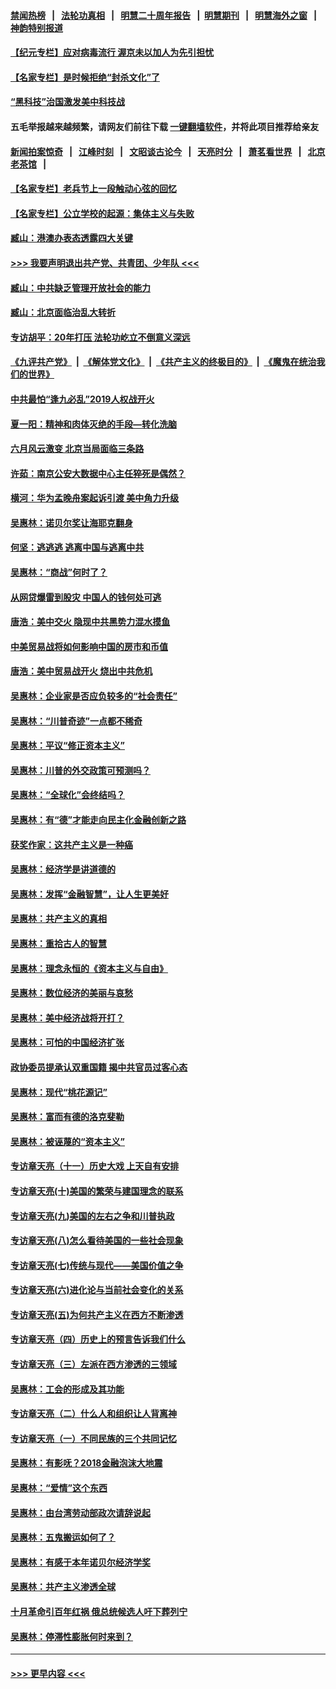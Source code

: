 #### [禁闻热榜](热点新闻.md?=0)  &nbsp;&nbsp;|&nbsp;&nbsp; [法轮功真相](https://github.com/gfw-breaker/truth/blob/master/README.md?=0) &nbsp;&nbsp;|&nbsp;&nbsp; [明慧二十周年报告](https://github.com/gfw-breaker/mh-reports/blob/master/README.md?=0) &nbsp;&nbsp;|&nbsp;&nbsp;[明慧期刊](https://github.com/gfw-breaker/mh-qikan) &nbsp;&nbsp;|&nbsp;&nbsp; [明慧海外之窗](https://github.com/gfw-breaker/mh-news/blob/master/README.md?=0) &nbsp;&nbsp;|&nbsp;&nbsp; [神韵特别报道](https://github.com/gfw-breaker/mh-news/blob/master/shenyun.md?=0)
#### [【纪元专栏】应对病毒流行 渥京未以加人为先引担忧](../pages/nsc423/n11875714.md?t=03120932) 
#### [【名家专栏】是时候拒绝“封杀文化”了](../pages/nsc423/n11814093.md?t=03120932) 
#### [“黑科技”治国激发美中科技战](../pages/nsc423/n11638056.md?t=03120932) 
#### 五毛举报越来越频繁，请网友们前往下载 [一键翻墙软件](https://github.com/gfw-breaker/ssr-accounts)，并将此项目推荐给亲友
#### [新闻拍案惊奇](https://github.com/gfw-breaker/banned-news/blob/master/pages/link4.md) &nbsp;&nbsp;|&nbsp;&nbsp; [江峰时刻](https://github.com/gfw-breaker/banned-news/blob/master/pages/link4.md) &nbsp;&nbsp;|&nbsp;&nbsp; [文昭谈古论今](https://github.com/gfw-breaker/banned-news/blob/master/pages/link4.md) &nbsp;&nbsp;|&nbsp;&nbsp; [天亮时分](https://github.com/gfw-breaker/banned-news/blob/master/pages/link4.md) &nbsp;&nbsp;|&nbsp;&nbsp; [萧茗看世界](https://github.com/gfw-breaker/banned-news/blob/master/pages/link4.md) &nbsp;&nbsp;|&nbsp;&nbsp; [北京老茶馆](https://github.com/gfw-breaker/banned-news/blob/master/pages/link4.md) &nbsp;&nbsp;|&nbsp;&nbsp; 
#### [【名家专栏】老兵节上一段触动心弦的回忆](../pages/nsc423/n11646016.md?t=03120932) 
#### [【名家专栏】公立学校的起源：集体主义与失败](../pages/nsc423/n11601833.md?t=03120932) 
#### [臧山：港澳办表态透露四大关键](../pages/nsc423/n11421628.md?t=03120932) 
#### [>>> 我要声明退出共产党、共青团、少年队 <<<](https://github.com/begood0513/goodnews/blob/master/quit/letter.md) 
#### [臧山：中共缺乏管理开放社会的能力](../pages/nsc423/n11407457.md?t=03120932) 
#### [臧山：北京面临治乱大转折](../pages/nsc423/n11406895.md?t=03120932) 
#### [专访胡平：20年打压 法轮功屹立不倒意义深远](../pages/nsc423/n11398800.md?t=03120932) 
#### [《九评共产党》](https://github.com/begood0513/9ping.md/blob/master/README.md) &nbsp;|&nbsp; [《解体党文化》](../../../../jtdwh.md/blob/master/README.md)  &nbsp;|&nbsp; [《共产主义的终极目的》](../../../../gczydzjmd.md/blob/master/README.md) &nbsp;|&nbsp; [《魔鬼在统治我们的世界》](../../../../mgztzwmdsj.md/blob/master/README.md) 
#### [中共最怕“逢九必乱”2019人权战开火](../pages/nsc423/n11385248.md?t=03120932) 
#### [夏一阳：精神和肉体灭绝的手段—转化洗脑](../pages/nsc423/n11368250.md?t=03120932) 
#### [六月风云激变 北京当局面临三条路](../pages/nsc423/n11313668.md?t=03120932) 
#### [许茹：南京公安大数据中心主任猝死是偶然？](../pages/nsc423/n11064744.md?t=03120932) 
#### [横河：华为孟晚舟案起诉引渡 美中角力升级](../pages/nsc423/n11027230.md?t=03120932) 
#### [吴惠林：诺贝尔奖让海耶克翻身](../pages/nsc423/n10890049.md?t=03120932) 
#### [何坚：逃逃逃 逃离中国与逃离中共](../pages/nsc423/n10592891.md?t=03120932) 
#### [吴惠林：“商战”何时了？](../pages/nsc423/n10573558.md?t=03120932) 
#### [从网贷爆雷到股灾 中国人的钱何处可逃](../pages/nsc423/n10572800.md?t=03120932) 
#### [唐浩：美中交火 隐现中共黑势力混水摸鱼](../pages/nsc423/n10544040.md?t=03120932) 
#### [中美贸易战将如何影响中国的房市和币值](../pages/nsc423/n10543697.md?t=03120932) 
#### [唐浩：美中贸易战开火 烧出中共危机](../pages/nsc423/n10540126.md?t=03120932) 
#### [吴惠林：企业家是否应负较多的“社会责任”](../pages/nsc423/n10535022.md?t=03120932) 
#### [吴惠林：“川普奇迹”一点都不稀奇](../pages/nsc423/n10512808.md?t=03120932) 
#### [吴惠林：平议“修正资本主义”](../pages/nsc423/n10495724.md?t=03120932) 
#### [吴惠林：川普的外交政策可预测吗？](../pages/nsc423/n10462387.md?t=03120932) 
#### [吴惠林：“全球化”会终结吗？](../pages/nsc423/n10452838.md?t=03120932) 
#### [吴惠林：有“德”才能走向民主化金融创新之路](../pages/nsc423/n10432292.md?t=03120932) 
#### [获奖作家：这共产主义是一种癌](../pages/nsc423/n10431541.md?t=03120932) 
#### [吴惠林：经济学是讲道德的](../pages/nsc423/n10398014.md?t=03120932) 
#### [吴惠林：发挥“金融智慧”，让人生更美好](../pages/nsc423/n10375019.md?t=03120932) 
#### [吴惠林：共产主义的真相](../pages/nsc423/n10351394.md?t=03120932) 
#### [吴惠林：重拾古人的智慧](../pages/nsc423/n10337691.md?t=03120932) 
#### [吴惠林：理念永恒的《资本主义与自由》](../pages/nsc423/n10316274.md?t=03120932) 
#### [吴惠林：数位经济的美丽与哀愁](../pages/nsc423/n10292946.md?t=03120932) 
#### [吴惠林：美中经济战将开打？](../pages/nsc423/n10258825.md?t=03120932) 
#### [吴惠林：可怕的中国经济扩张](../pages/nsc423/n10219147.md?t=03120932) 
#### [政协委员提承认双重国籍 揭中共官员过客心态](../pages/nsc423/n10208809.md?t=03120932) 
#### [吴惠林：现代“桃花源记”](../pages/nsc423/n10185234.md?t=03120932) 
#### [吴惠林：富而有德的洛克斐勒](../pages/nsc423/n10142264.md?t=03120932) 
#### [吴惠林：被诬蔑的“资本主义”](../pages/nsc423/n10124816.md?t=03120932) 
#### [专访章天亮（十一）历史大戏 上天自有安排](../pages/nsc423/n10094905.md?t=03120932) 
#### [专访章天亮(十)美国的繁荣与建国理念的联系](../pages/nsc423/n10094899.md?t=03120932) 
#### [专访章天亮(九)美国的左右之争和川普执政](../pages/nsc423/n10094889.md?t=03120932) 
#### [专访章天亮(八)怎么看待美国的一些社会现象](../pages/nsc423/n10094857.md?t=03120932) 
#### [专访章天亮(七)传统与现代——美国价值之争](../pages/nsc423/n10093140.md?t=03120932) 
#### [专访章天亮(六)进化论与当前社会变化的关系](../pages/nsc423/n10092036.md?t=03120932) 
#### [专访章天亮(五)为何共产主义在西方不断渗透](../pages/nsc423/n10083620.md?t=03120932) 
#### [专访章天亮（四）历史上的预言告诉我们什么](../pages/nsc423/n10083606.md?t=03120932) 
#### [专访章天亮（三）左派在西方渗透的三领域](../pages/nsc423/n10081115.md?t=03120932) 
#### [吴惠林：工会的形成及其功能](../pages/nsc423/n10080633.md?t=03120932) 
#### [专访章天亮（二）什么人和组织让人背离神](../pages/nsc423/n10076637.md?t=03120932) 
#### [专访章天亮（一）不同民族的三个共同记忆](../pages/nsc423/n10074188.md?t=03120932) 
#### [吴惠林：有影呒？2018金融泡沫大地震](../pages/nsc423/n10040534.md?t=03120932) 
#### [吴惠林：“爱情”这个东西](../pages/nsc423/n10019423.md?t=03120932) 
#### [吴惠林：由台湾劳动部政次请辞说起](../pages/nsc423/n9979679.md?t=03120932) 
#### [吴惠林：五鬼搬运如何了？](../pages/nsc423/n9925338.md?t=03120932) 
#### [吴惠林：有感于本年诺贝尔经济学奖](../pages/nsc423/n9871883.md?t=03120932) 
#### [吴惠林：共产主义渗透全球](../pages/nsc423/n9812748.md?t=03120932) 
#### [十月革命引百年红祸 俄总统候选人吁下葬列宁](../pages/nsc423/n9810182.md?t=03120932) 
#### [吴惠林：停滞性膨胀何时来到？](../pages/nsc423/n9764136.md?t=03120932) 

----
#### [ >>> 更早内容 <<< ](../indexes/nsc423-earlier.md)
